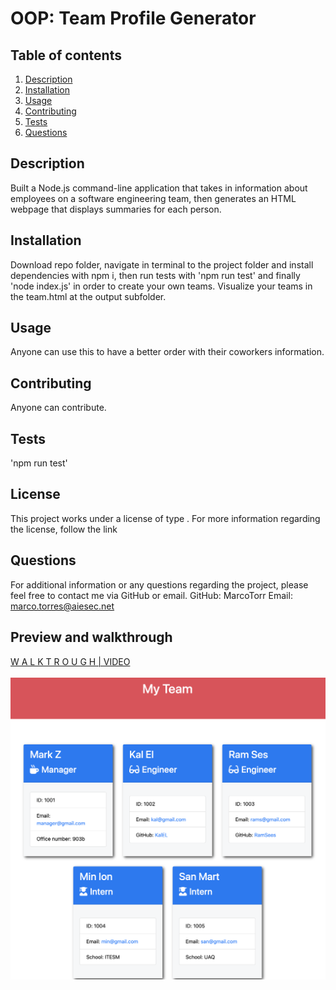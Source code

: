 # OOP: Team Profile Generator    

  ## Table of contents
  1. [Description](#description)
  2. [Installation](#installation)
  3. [Usage](#usage)
  4. [Contributing](#contributing)
  5. [Tests](#tests)
  6. [Questions](#questions)

  ## Description 

  Built a Node.js command-line application that takes in information about employees on a software engineering team, then generates an HTML webpage that displays summaries for each person.

  ## Installation 

  Download repo folder, navigate in terminal to the project folder and install dependencies with npm i, then run tests with 'npm run test' and finally 'node index.js' in order to create your own teams. Visualize your teams in the team.html at the output subfolder.

  ## Usage 

  Anyone can use this to have a better order with their coworkers information.


  ## Contributing 

  Anyone can contribute.

  ## Tests 

  'npm run test'

  ## License

  This project works under a license of type . For more information regarding the license, follow the link 

  ## Questions 

  For additional information or any questions regarding the project, please feel free to contact me via GitHub or email.
  GitHub: MarcoTorr
  Email: marco.torres@aiesec.net

  ## Preview and walkthrough
  <a href="https://watch.screencastify.com/v/MtbKuc4PVto8zChMMEZn" target="_blank">W A L K T R O U G H | VIDEO</a>
  <br></br>
  <img src="./Assets/PREVIEW.png">